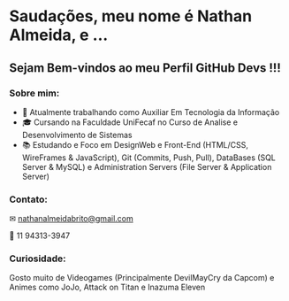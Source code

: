 # Saudações, meu nome é Nathan Almeida, e ...
## Sejam Bem-vindos ao meu Perfil GitHub Devs !!!

### Sobre mim:

- 🏢 Atualmente trabalhando como Auxiliar Em Tecnologia da Informação
- 🎓 Cursando na Faculdade UniFecaf no Curso de Analise e Desenvolvimento de Sistemas
- 📚 Estudando e Foco em DesignWeb e Front-End (HTML/CSS, WireFrames & JavaScript), Git (Commits, Push, Pull), DataBases (SQL Server & MySQL) e Administration Servers (File Server & Application Server)

### Contato:
✉ nathanalmeidabrito@gmail.com

📱 11 94313-3947

### Curiosidade:
Gosto muito de Videogames (Principalmente DevilMayCry da Capcom) e Animes como JoJo, Attack on Titan e Inazuma Eleven
